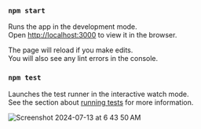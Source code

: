 ### `npm start`

Runs the app in the development mode.\
Open [http://localhost:3000](http://localhost:3000) to view it in the browser.

The page will reload if you make edits.\
You will also see any lint errors in the console.

### `npm test`

Launches the test runner in the interactive watch mode.\
See the section about [running tests](https://facebook.github.io/create-react-app/docs/running-tests) for more information.

![Screenshot 2024-07-13 at 6 43 50 AM](https://github.com/user-attachments/assets/8440f4db-1220-464b-8b61-a4f819ebe475)
